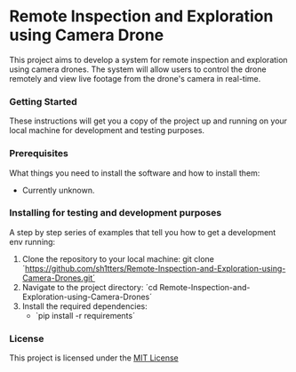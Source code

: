 # Remote Inspection and Exploration using Camera Drone
This project aims to develop a system for remote inspection and exploration using camera drones. The system will allow users to control the drone remotely and view live footage from the drone's camera in real-time.

### Getting Started
These instructions will get you a copy of the project up and running on your local machine for development and testing purposes.

### Prerequisites
What things you need to install the software and how to install them:

* Currently unknown.

### Installing for testing and development purposes
A step by step series of examples that tell you how to get a development env running:

1. Clone the repository to your local machine: git clone ´https://github.com/sh1tters/Remote-Inspection-and-Exploration-using-Camera-Drones.git´
2. Navigate to the project directory: ´cd Remote-Inspection-and-Exploration-using-Camera-Drones´
3. Install the required dependencies: 
      * `pip install -r requirements´

### License
This project is licensed under the [MIT License](https://github.com/sh1tters/Remote-Inspection-and-Exploration-using-Camera-Drones/blob/master/LICENSE)
